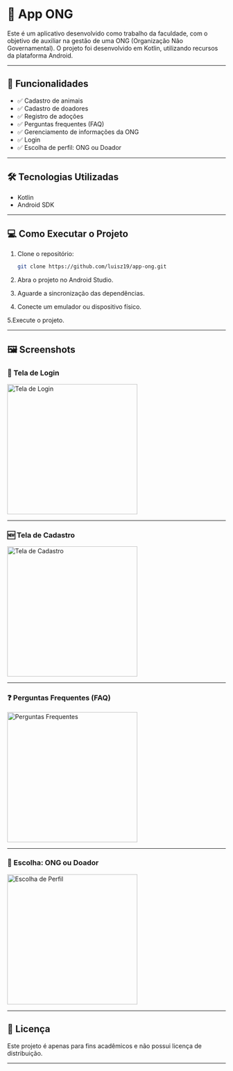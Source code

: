 # 📱 App ONG

Este é um aplicativo desenvolvido como trabalho da faculdade, com o objetivo de auxiliar na gestão de uma ONG (Organização Não Governamental). O projeto foi desenvolvido em Kotlin, utilizando recursos da plataforma Android.

---

## 🚀 Funcionalidades

- ✅ Cadastro de animais
- ✅ Cadastro de doadores
- ✅ Registro de adoções
- ✅ Perguntas frequentes (FAQ)
- ✅ Gerenciamento de informações da ONG
- ✅ Login
- ✅ Escolha de perfil: ONG ou Doador

---

## 🛠️ Tecnologias Utilizadas

- Kotlin
- Android SDK

---

## 💻 Como Executar o Projeto

1. Clone o repositório:

   ```bash
   git clone https://github.com/luisz19/app-ong.git

2. Abra o projeto no Android Studio.

3. Aguarde a sincronização das dependências.

4. Conecte um emulador ou dispositivo físico.

5.Execute o projeto.

---

## 🖼️ Screenshots

### 🔐 Tela de Login
<img src="assets/LOGIN.jpeg" alt="Tela de Login" width="300" />

---

### 🆕 Tela de Cadastro
<img src="assets/Registro.jpeg" alt="Tela de Cadastro" width="300" />

---

### ❓ Perguntas Frequentes (FAQ)
<img src="assets/FAQ.jpeg" alt="Perguntas Frequentes" width="300" />

---

### 👥 Escolha: ONG ou Doador
<img src="assets/ONGorDOADOR.jpeg" alt="Escolha de Perfil" width="300" />

---

## 📄 Licença

Este projeto é apenas para fins acadêmicos e não possui licença de distribuição.

---
